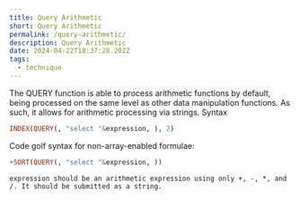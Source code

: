 ```yaml
---
title: Query Arithmetic
short: Query Arithmetic
permalink: /query-arithmetic/
description: Query Arithmetic
date: 2024-04-22T18:37:28.202Z
tags:
  - technique
---
```

The QUERY function is able to process arithmetic functions by default, being processed on the same level as other data manipulation functions. As such, it allows for arithmetic processing via strings.
Syntax
```haskell
INDEX(QUERY(, "select "&expression, ), 2)
```

Code golf syntax for non-array-enabled formulae:
```haskell
+SORT(QUERY(, "select "&expression, ))
```

    expression should be an arithmetic expression using only +, -, *, and /. It should be submitted as a string.
